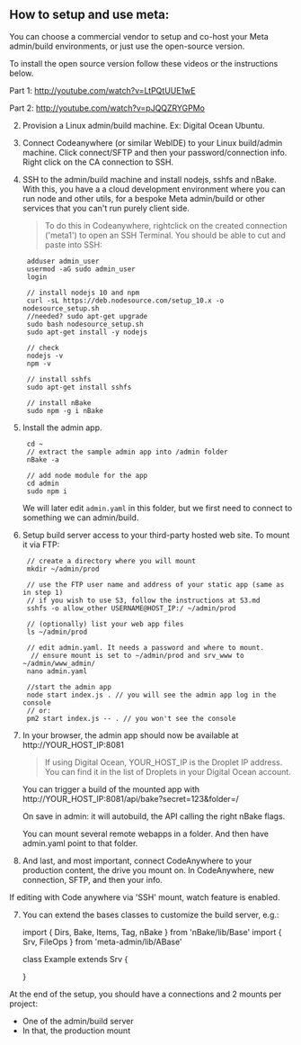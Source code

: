 ## How to setup and use meta:

You can choose a commercial vendor to setup and co-host your Meta admin/build environments, or just use the open-source version.

To install the open source version follow these videos or the instructions below.

Part 1: http://youtube.com/watch?v=LtPQtUUE1wE

Part 2: http://youtube.com/watch?v=pJQQZRYGPMo


2. Provision a Linux admin/build machine. Ex: Digital Ocean Ubuntu.

1. Connect Codeanywhere (or similar WebIDE) to your Linux build/admin machine. Click connect/SFTP and then your password/connection info.
Right click on the CA connection to SSH.


3. SSH to the admin/build machine and install nodejs, sshfs and nBake. With this, you have a a cloud development environment where you can run node and other utils, for a bespoke Meta admin/build or other services that you can't run purely client side.

   > To do this in Codeanywhere, rightclick on the created connection ('meta1') to open an SSH Terminal. You should be able to cut and paste into SSH:

        adduser admin_user
        usermod -aG sudo admin_user
        login

        // install nodejs 10 and npm
        curl -sL https://deb.nodesource.com/setup_10.x -o nodesource_setup.sh
        //needed? sudo apt-get upgrade
        sudo bash nodesource_setup.sh
        sudo apt-get install -y nodejs

        // check
        nodejs -v
        npm -v

        // install sshfs
        sudo apt-get install sshfs

        // install nBake
        sudo npm -g i nBake

4. Install the admin app.

        cd ~
        // extract the sample admin app into /admin folder
        nBake -a

        // add node module for the app
        cd admin
        sudo npm i

   We will later edit `admin.yaml` in this folder, but we first need to connect to something we can admin/build.

5. Setup build server access to your third-party hosted web site. To mount it via FTP:

        // create a directory where you will mount
        mkdir ~/admin/prod

        // use the FTP user name and address of your static app (same as in step 1)
        // if you wish to use S3, follow the instructions at S3.md
        sshfs -o allow_other USERNAME@HOST_IP:/ ~/admin/prod

        // (optionally) list your web app files
        ls ~/admin/prod

        // edit admin.yaml. It needs a password and where to mount.
         // ensure mount is set to ~/admin/prod and srv_www to ~/admin/www_admin/
        nano admin.yaml

        //start the admin app
        node start index.js . // you will see the admin app log in the console
        // or:
        pm2 start index.js -- . // you won't see the console


6. In your browser, the admin app should now be available at http://YOUR_HOST_IP:8081

   > If using Digital Ocean, YOUR_HOST_IP is the Droplet IP address. You can find it in the list of Droplets in your Digital Ocean account.

   You can trigger a build of the mounted app with http://YOUR_HOST_IP:8081/api/bake?secret=123&folder=/

   On save in admin: it will autobuild, the API calling the right nBake flags.

   You can mount several remote webapps in a folder. And then have admin.yaml point to that folder.

7. And last, and most important, connect CodeAnywhere to your production content, the drive you mount on. In CodeAnywhere, new connection, SFTP, and then your info.

If editing with Code anywhere via 'SSH' mount, watch feature is enabled.

7. You can extend the bases classes to customize the build server, e.g.:

      import { Dirs, Bake, Items, Tag, nBake } from 'nBake/lib/Base'
      import { Srv, FileOps } from 'meta-admin/lib/ABase'

      class Example extends Srv {

      }


At the end of the setup, you should have a connections and 2 mounts per project:
- One of the admin/build server
- In that, the production mount
